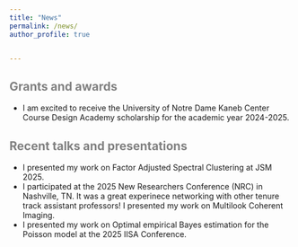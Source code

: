 ```yaml
---
title: "News"
permalink: /news/
author_profile: true


---
```



<span style='color:grey'> Grants and awards </span>
-----------------------------------------------------

- I am excited to receive the University of Notre Dame Kaneb Center Course Design Academy scholarship for the academic year 2024-2025.

<span style='color:grey'> Recent talks and presentations </span>
-----------------------------------------------------

- I presented my work on Factor Adjusted Spectral Clustering at JSM 2025.
- I participated at the 2025 New Researchers Conference (NRC) in Nashville, TN. It was a great experinece networking with other tenure track assistant professors! I presented my work on Multilook Coherent Imaging.
- I presented my work on Optimal empirical Bayes estimation for the Poisson model at the 2025 IISA Conference.
